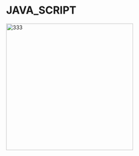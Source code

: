 # JAVA_SCRIPT

<img width="343" alt="333" src="https://github.com/networkSorcerer/JAVA_SCRIPT/assets/155520035/a06b3d75-4531-4592-b2d1-8e9847f5f987">
